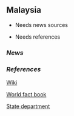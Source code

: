## Malaysia ##

- Needs news sources

- Needs references

### _News_ ###

[]()

[]()

[]()

[]()

[]()

[]()

[]()

[]()

### _References_ ###
[Wiki](XXXX)

[World fact book](XXXX)

[State department](XXXX)
